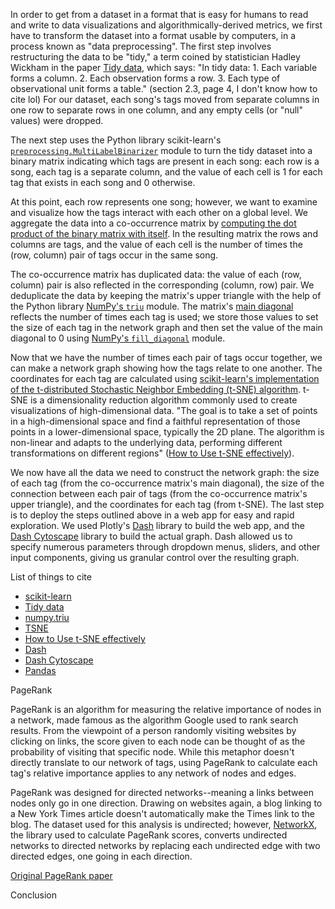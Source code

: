 In order to get from a dataset in a format that is easy for humans to read and write to data visualizations and algorithmically-derived metrics, we first have to transform the dataset into a format usable by computers, in a process known as "data preprocessing". The first step involves restructuring the data to be "tidy," a term coined by statistician Hadley Wickham in the paper [Tidy data](https://vita.had.co.nz/papers/tidy-data.html), which says:
    "In tidy data:
        1. Each variable forms a column.
        2. Each observation forms a row.
        3. Each type of observational unit forms a table." (section 2.3, page 4, I don't know how to cite lol)
For our dataset, each song's tags moved from separate columns in one row to separate rows in one column, and any empty cells (or "null" values) were dropped. 

The next step uses the Python library scikit-learn's [`preprocessing.MultiLabelBinarizer`](https://scikit-learn.org/stable/modules/generated/sklearn.preprocessing.MultiLabelBinarizer.html) module to turn the tidy dataset into a binary matrix indicating which tags are present in each song: each row is a song, each tag is a separate column, and the value of each cell is 1 for each tag that exists in each song and 0 otherwise.

At this point, each row represents one song; however, we want to examine and visualize how the tags interact with each other on a global level. We aggregate the data into a co-occurrence matrix by [computing the dot product of the binary matrix with itself](https://stackoverflow.com/a/63237262). In the resulting matrix the rows and columns are tags, and the value of each cell is the number of times the (row, column) pair of tags occur in the same song. 

The co-occurrence matrix has duplicated data: the value of each (row, column) pair is also reflected in the corresponding (column, row) pair. We deduplicate the data by keeping the matrix's upper triangle with the help of the Python library [NumPy's `triu`](https://numpy.org/doc/stable/reference/generated/numpy.triu.html) module. The matrix's [main diagonal](https://mathworld.wolfram.com/Diagonal.html) reflects the number of times each tag is used; we store those values to set the size of each tag in the network graph and then set the value of the main diagonal to 0 using [NumPy's `fill_diagonal`](https://numpy.org/doc/stable/reference/generated/numpy.fill_diagonal.html) module.

Now that we have the number of times each pair of tags occur together, we can make a network graph showing how the tags relate to one another. The coordinates for each tag are calculated using [scikit-learn's implementation of the t-distributed Stochastic Neighbor Embedding (t-SNE) algorithm](https://scikit-learn.org/stable/modules/manifold.html#t-sne). t-SNE is a dimensionality reduction algorithm commonly used to create visualizations of high-dimensional data. "The goal is to take a set of points in a high-dimensional space and find a faithful representation of those points in a lower-dimensional space, typically the 2D plane. The algorithm is non-linear and adapts to the underlying data, performing different transformations on different regions" ([How to Use t-SNE effectively](https://distill.pub/2016/misread-tsne/)). 

We now have all the data we need to construct the network graph: the size of each tag (from the co-occurrence matrix's main diagonal), the size of the connection between each pair of tags (from the co-occurrence matrix's upper triangle), and the coordinates for each tag (from t-SNE). The last step is to deploy the steps outlined above in a web app for easy and rapid exploration. We used Plotly's [Dash](https://dash.plotly.com/) library to build the web app, and the [Dash Cytoscape](https://dash.plotly.com/cytoscape) library to build the actual graph. Dash allowed us to specify numerous parameters through dropdown menus, sliders, and other input components, giving us granular control over the resulting graph.



List of things to cite

- [scikit-learn](https://scikit-learn.org/stable/about.html#citing-scikit-learn)
- [Tidy data](https://vita.had.co.nz/papers/tidy-data.html)
- [numpy.triu](https://numpy.org/doc/stable/reference/generated/numpy.triu.html)
- [TSNE](https://scikit-learn.org/stable/modules/manifold.html#t-sne)
- [How to Use t-SNE effectively](https://distill.pub/2016/misread-tsne/)
- [Dash](https://dash.plotly.com/)
- [Dash Cytoscape](https://dash.plotly.com/cytoscape)
- [Pandas](https://pandas.pydata.org/docs/index.html)


PageRank

PageRank is an algorithm for measuring the relative importance of nodes in a network, made famous as the algorithm Google used to rank search results. From the viewpoint of a person randomly visiting websites by clicking on links, the score given to each node can be thought of as the probability of visiting that specific node. While this metaphor doesn't directly translate to our network of tags, using PageRank to calculate each tag's relative importance applies to any network of nodes and edges.

PageRank was designed for directed networks--meaning a links between nodes only go in one direction. Drawing on websites again, a blog linking to a New York Times article doesn't automatically make the Times link to the blog. The dataset used for this analysis is undirected; however, [NetworkX](https://networkx.org/documentation/stable/reference/algorithms/generated/networkx.algorithms.link_analysis.pagerank_alg.pagerank.html), the library used to calculate PageRank scores, converts undirected networks to directed networks by replacing each undirected edge with two directed edges, one going in each direction.

[Original PageRank paper](http://ilpubs.stanford.edu:8090/422/)


Conclusion

